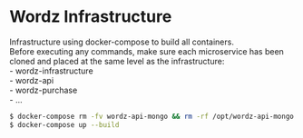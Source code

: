 # Wordz Infrastructure

Infrastructure using docker-compose to build all containers.  
Before executing any commands, make sure each microservice has been cloned and placed at the same level as the infrastructure:  
    - wordz-infrastructure  
    - wordz-api  
    - wordz-purchase  
    - ...  

```sh
$ docker-compose rm -fv wordz-api-mongo && rm -rf /opt/wordz-api-mongo
$ docker-compose up --build
```